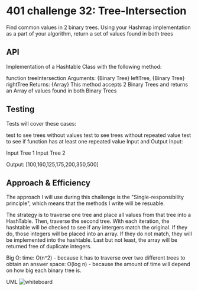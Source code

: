 # 401 challenge 32: Tree-Intersection

Find common values in 2 binary trees. Using your Hashmap implementation as a part of your algorithm, return a set of values found in both trees

## API

Implementation of a Hashtable Class with the following method:

function treeIntersection
Arguments: {Binary Tree} leftTree, {Binary Tree} rightTree
Returns: {Array}
This method accepts 2 Binary Trees and returns an Array of values found in both Binary Trees

## Testing

Tests will cover these cases:

test to see trees without values
test to see trees without repeated value
test to see if function has at least one repeated value
Input and Output
Input:

Input Tree 1 Input Tree 2

Output: [100,160,125,175,200,350,500]

## Approach & Efficiency

The approach I will use during this challenge is the "Single-responsibility principle", which means that the methods I write will be resuable.

The strategy is to traverse one tree and place all values from that tree into a HashTable. Then, traverse the second tree. With each iteration, the hashtable will be checked to see if any intergers match the original. If they do, those integers will be placed into an array. If they do not match, they will be implemented into the hashtable. Last but not least, the array will be returned free of duplicate integers.

Big O:
time: O(n^2) - because it has to traverse over two different trees to obtain an answer space: O(log n) - because the amount of time will depend on how big each binary tree is.

UML
![whiteboard](../assets/class-32-code-challenge.png)
